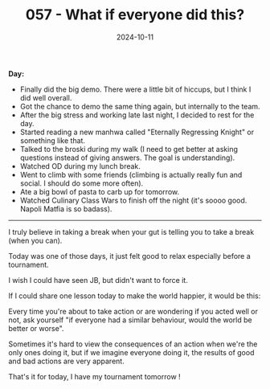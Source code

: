 ﻿---
title: 057 - What if everyone did this?
date: 2024-10-11
categories: ["daily"]
tags: posts

---
**Day:** 

- Finally did the big demo. There were a little bit of hiccups, but I think I did well overall.
- Got the chance to demo the same thing again, but internally to the team.
- After the big stress and working late last night, I decided to rest for the day.
- Started reading a new manhwa called "Eternally Regressing Knight" or something like that.
- Talked to the broski during my walk (I need to get better at asking questions instead of giving answers. The goal is understanding).
- Watched OD during my lunch break.
- Went to climb with some friends (climbing is actually really fun and social. I should do some more often).
- Ate a big bowl of pasta to carb up for tomorrow.
- Watched Culinary Class Wars to finish off the night (it's soooo good. Napoli Matfia is so badass).
---
I truly believe in taking a break when your gut is telling you to take a break (when you can).

Today was one of those days, it just felt good to relax especially before a tournament.

I wish I could have seen JB, but didn't want to force it.

If I could share one lesson today to make the world happier, it would be this:

Every time you're about to take action or are wondering if you acted well or not, ask yourself "if everyone had a similar behaviour, would the world be better or worse".

Sometimes it's hard to view the consequences of an action when we're the only ones doing it, but if we imagine everyone doing it, the results of good and bad actions are very apparent.

That's it for today, I have my tournament tomorrow !
